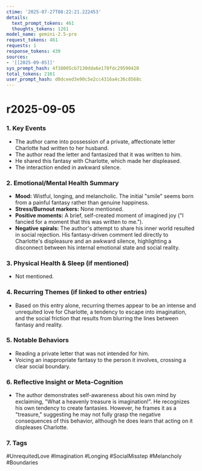 ```yaml
---
ctime: '2025-07-27T08:22:21.222453'
details:
  text_prompt_tokens: 461
  thoughts_tokens: 1261
model_name: gemini-2.5-pro
request_tokens: 461
requests: 1
response_tokens: 439
sources:
- '[[2025-09-05]]'
sys_prompt_hash: 4f38005cb7130dda6e170fdc29590420
total_tokens: 2161
user_prompt_hash: d0dceed3e90c5e2cc4316a4c36c8568c
---
```

# r2025-09-05

### 1. Key Events
*   The author came into possession of a private, affectionate letter Charlotte had written to her husband.
*   The author read the letter and fantasized that it was written to him.
*   He shared this fantasy with Charlotte, which made her displeased.
*   The interaction ended in awkward silence.

### 2. Emotional/Mental Health Summary

*   **Mood:** Wistful, longing, and melancholic. The initial "smile" seems born from a painful fantasy rather than genuine happiness.
*   **Stress/Burnout markers:** None mentioned.
*   **Positive moments:** A brief, self-created moment of imagined joy ("I fancied for a moment that this was written to me.").
*   **Negative spirals:** The author's attempt to share his inner world resulted in social rejection. His fantasy-driven comment led directly to Charlotte's displeasure and an awkward silence, highlighting a disconnect between his internal emotional state and social reality.

### 3. Physical Health & Sleep (if mentioned)
*   Not mentioned.

### 4. Recurring Themes (if linked to other entries)
*   Based on this entry alone, recurring themes appear to be an intense and unrequited love for Charlotte, a tendency to escape into imagination, and the social friction that results from blurring the lines between fantasy and reality.

### 5. Notable Behaviors
*   Reading a private letter that was not intended for him.
*   Voicing an inappropriate fantasy to the person it involves, crossing a clear social boundary.

### 6. Reflective Insight or Meta-Cognition
*   The author demonstrates self-awareness about his own mind by exclaiming, "What a heavenly treasure is imagination!". He recognizes his own tendency to create fantasies. However, he frames it as a "treasure," suggesting he may not fully grasp the negative consequences of this behavior, although he does learn that acting on it displeases Charlotte.

### 7. Tags
#UnrequitedLove #Imagination #Longing #SocialMisstep #Melancholy #Boundaries